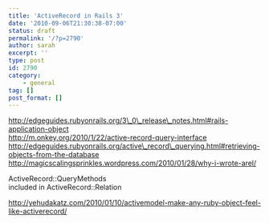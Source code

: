 ```yaml
---
title: 'ActiveRecord in Rails 3'
date: '2010-09-06T21:30:38-07:00'
status: draft
permalink: '/?p=2790'
author: sarah
excerpt: ''
type: post
id: 2790
category:
    - general
tag: []
post_format: []
---
```

http://edgeguides.rubyonrails.org/3\_0\_release\_notes.html#rails-application-object  
http://m.onkey.org/2010/1/22/active-record-query-interface  
http://edgeguides.rubyonrails.org/active\_record\_querying.html#retrieving-objects-from-the-database  
http://magicscalingsprinkles.wordpress.com/2010/01/28/why-i-wrote-arel/

ActiveRecord::QueryMethods  
included in ActiveRecord::Relation

http://yehudakatz.com/2010/01/10/activemodel-make-any-ruby-object-feel-like-activerecord/